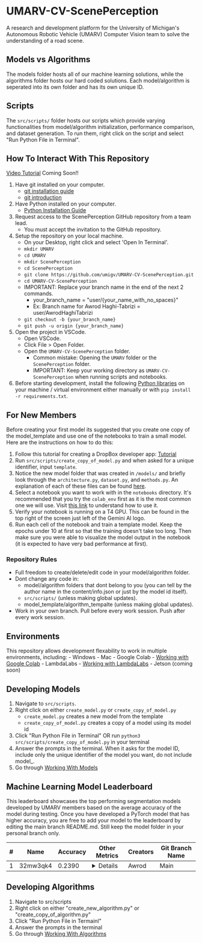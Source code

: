 # UMARV-CV-ScenePerception

A research and development platform for the University of Michigan's Autonomous Robotic Vehicle (UMARV) Computer Vision team to solve the understanding of a road scene.

## Models vs Algorithms

The models folder hosts all of our machine learning solutions, while the algorithms folder hosts our hard coded solutions. Each model/algorithm is seperated into its own folder and has its own unique ID.

## Scripts

The `src/scripts/` folder hosts our scripts which provide varying functionalities from model/algorithm initialization, performance comparison, and dataset generation. To run them, right click on the script and select "Run Python File in Terminal".

## How To Interact With This Repository

[Video Tutorial](https://youtube.com) Coming Soon!!<!-- TODO Create video and add link -->

1. Have git installed on your computer.
    - [git installation guide](https://git-scm.com/downloads)
    - [git introduction](https://www.w3schools.com/git/git_intro.asp?remote=github)
2. Have Python installed on your computer.
    - [Python Installation Guide](https://wiki.python.org/moin/BeginnersGuide/Download)
3. Request access to the ScenePerception GitHub repository from a team lead.
    - You must accept the invitation to the GitHub repository.
4. Setup the repository on your local machine.
    - On your Desktop, right click and select 'Open In Terminal'.
    - ```mkdir UMARV```
    - ```cd UMARV```
    - ```mkdir ScenePerception```
    - ```cd ScenePerception```
    - ```git clone https://github.com/umigv/UMARV-CV-ScenePerception.git```
    - ```cd UMARV-CV-ScenePerception```
    - IMPORTANT: Replace your branch name in the end of the next 2 commands.
        - your_branch_name = "user/{your_name_with_no_spaces}"
        - Ex: Branch name for Awrod Haghi-Tabrizi = user/AwrodHaghiTabrizi
    - ```git checkout -b {your_branch_name}```
    - ```git push -u origin {your_branch_name}```
5. Open the project in VSCode.
    - Open VSCode.
    - Click File > Open Folder.
    - Open the `UMARV-CV-ScenePerception` folder.
        - Common mistake: Opening the `UMARV` folder or the `ScenePerception` folder.
        - IMPORTANT: Keep your working directory as `UMARV-CV-ScenePerception` when running scripts and notebooks.
6. Before starting development, install the following [Python libraries](https://github.com/umigv/UMARV-CV-ScenePerception/blob/main/docs/requirements.md) on your machine / virtual environment either manually or with ```pip install -r requirements.txt```.

## For New Members
Before creating your first model its suggested that you create one copy of the model_template and use one of the notebooks to train a small model. Here are the instructions on how to do this:

1. Follow this tutorial for creating a DropBox developer app: [Tutorial](docs/creating_access_tokens.md)
2. Run `src/scripts/create_copy_of_model.py` and when asked for a unique identifier, input `template`.
3. Notice the new model folder that was created in `/models/` and briefly look through the `architecture.py`, `dataset.py`, and `methods.py`. An explanation of each of these files can be found [here](docs/creating_models.md).
4. Select a notebook you want to work with in the `notebooks` directory. It's recommended that you try the `colab_env` first as it is the most common one we will use. Visit [this link](docs/working_with_environments.md) to understand how to use it. 
5. Verify your notebook is running on a T4 GPU. This can be found in the top right of the screen just left of the Gemini AI logo.
6. Run each cell of the notebook and train a template model. Keep the epochs under 10 at first so that the training doesn't take too long. Then make sure you were able to visualize the model output in the notebook (it is expected to have very bad performance at first).

### Repository Rules

- Full freedom to create/delete/edit code in your model/algorithm folder.
- Dont change any code in:
    - model/algorithm folders that dont belong to you (you can tell by the author name in the content/info.json or just by the model id itself).
    - `src/scripts/` (unless making global updates).
    - model_template/algorithm_tempalte (unless making global updates).
- Work in your own branch. Pull before every work session. Push after every work session.

## Environments

This repository allows development flexability to work in multiple environments, including:
    - Windows
    - Mac
    - Google Colab - [Working with Google Colab](https://github.com/umigv/UMARV-CV-ScenePerception/blob/main/docs/working_with_environments.md#google-colab)
    - LambdaLabs - [Working with LambdaLabs](https://github.com/umigv/UMARV-CV-ScenePerception/blob/main/docs/working_with_environments.md#lambdalabs)
    - Jetson (coming soon)

## Developing Models

1. Navigate to `src/scripts`.
2. Right click on either `create_model.py` or `create_copy_of_model.py`
    - `create_model.py` creates a new model from the template
    - `create_copy_of_model.py` creates a copy of a model using its model id
3. Click "Run Python File in Terminal" OR run `python3 src/scripts/create_copy_of_model.py` in your terminal
4. Answer the prompts in the terminal. When it asks for the model ID, include only the unique identifier of the model you want, do not include model_.
5. Go through [Working With Models](https://github.com/umigv/UMARV-CV-ScenePerception/blob/main/docs/creating_models.md)

## Machine Learning Model Leaderboard

This leaderboard showcases the top performing segmentation models developed by UMARV members based on the average accuracy of the model during testing. Once you have developed a PyTorch model that has higher accuracy, you are free to add your model to the leaderboard by editing the main branch README.md. Still keep the model folder in your personal branch only.

| #   | Name | Accuracy | Other Metrics | Creators | Git Branch Name
| --- | ---- |---- | ---- | ---------- | ---- |
| 1   | 32mw3qk4 | 0.2390 | <details> Mean IoU: 0.1083; Mean Dice Coeffecient: 0.1872 </details> | Awrod | Main |

## Developing Algorithms

1. Navigate to src/scripts
2. Right click on either "create_new_algorithm.py" or "create_copy_of_algorithm.py"
3. Click "Run Python File in Termainl"
4. Answer the prompts in the terminal
5. Go through [Working With Algorithms](https://github.com/umigv/UMARV-CV-ScenePerception/blob/users/AHT/docs/creating_algorithms.md)
